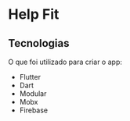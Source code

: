 # Help Fit

## Tecnologias

O que foi utilizado para criar o app:

- Flutter
- Dart
- Modular
- Mobx
- Firebase

